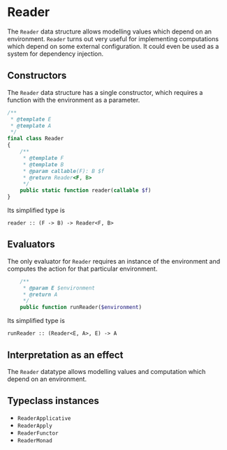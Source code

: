 # Reader

The `Reader` data structure allows modelling values which depend on an environment. `Reader` turns out very useful for
implementing computations which depend on some external configuration. It could even be used as a system for dependency
injection.

## Constructors

The `Reader` data structure has a single constructor, which requires a function with the environment as a parameter.

```php
/**
 * @template E
 * @template A
 */
final class Reader
{
    /**
     * @template F
     * @template B
     * @param callable(F): B $f
     * @return Reader<F, B>
     */
    public static function reader(callable $f)
}
```

Its simplified type is

```
reader :: (F -> B) -> Reader<F, B>
```

## Evaluators

The only evaluator for `Reader` requires an instance of the environment and computes the action for that particular
environment.

```php
    /**
     * @param E $environment
     * @return A
     */
    public function runReader($environment)
```

Its simplified type is

```
runReader :: (Reader<E, A>, E) -> A
```

## Interpretation as an effect

The `Reader` datatype allows modelling values and computation which depend on an environment.

## Typeclass instances

- `ReaderApplicative`
- `ReaderApply`
- `ReaderFunctor`
- `ReaderMonad`
